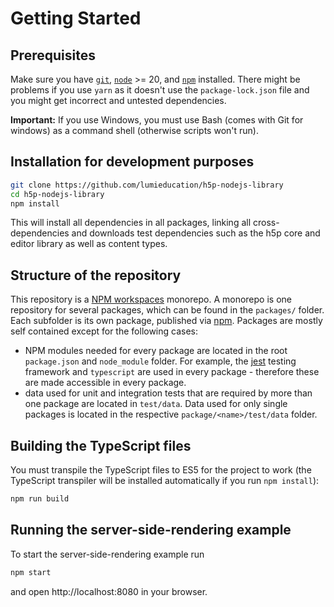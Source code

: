 # Getting Started

## Prerequisites

Make sure you have [`git`](https://git-scm.com/), [`node`](https://nodejs.org/)
&gt;= 20, and [`npm`](https://www.npmjs.com/get-npm) installed. There might be
problems if you use `yarn` as it doesn't use the `package-lock.json` file and
you might get incorrect and untested dependencies.

**Important:** If you use Windows, you must use Bash (comes with Git for
windows) as a command shell (otherwise scripts won't run).

## Installation for development purposes

```bash
git clone https://github.com/lumieducation/h5p-nodejs-library
cd h5p-nodejs-library
npm install
```

This will install all dependencies in all packages, linking all
cross-dependencies and downloads test dependencies such as the h5p core and
editor library as well as content types.

## Structure of the repository

This repository is a [NPM
workspaces](https://docs.npmjs.com/cli/v7/using-npm/workspaces) monorepo. A
monorepo is one repository for several packages, which can be found in the
`packages/` folder. Each subfolder is its own package, published via
[npm](https://www.npmjs.com). Packages are mostly self contained except for the
following cases:  

* NPM modules needed for every package are located in the root `package.json`
  and `node_module` folder. For example, the [jest](https://jestjs.io) testing
  framework and `typescript` are used in every package - therefore these are
  made accessible in every package.
* data used for unit and integration tests that are required by more than one
  package are located in `test/data`. Data used for only single packages is
  located in the respective `package/<name>/test/data` folder.

## Building the TypeScript files

You must transpile the TypeScript files to ES5 for the project to work (the
TypeScript transpiler will be installed automatically if you run `npm
install`):

```bash
npm run build
```

## Running the server-side-rendering example

To start the server-side-rendering example run

```bash
npm start
```

and open http://localhost:8080 in your browser.
